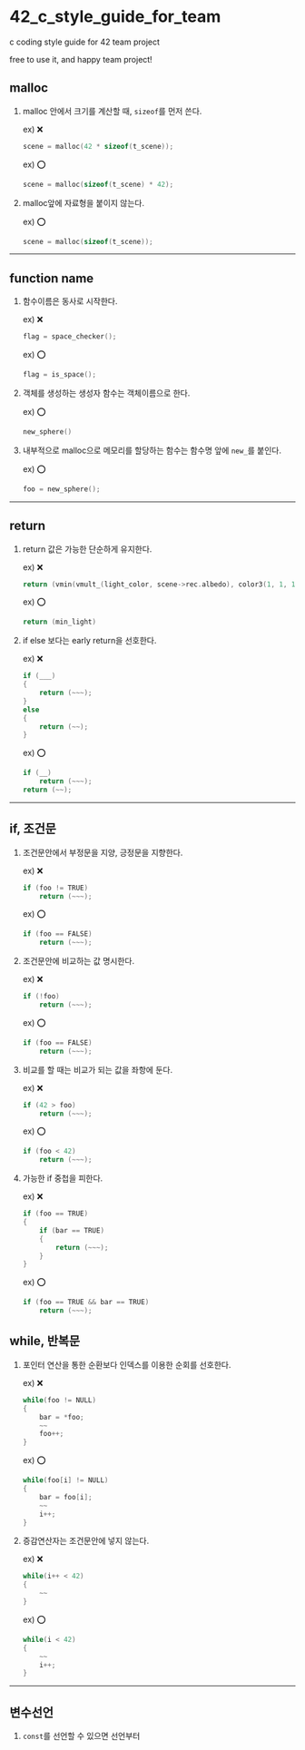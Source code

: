 # 42_c_style_guide_for_team
c coding style guide for 42 team project

free to use it, and happy team project!


## malloc

1. malloc 안에서 크기를 계산할 때, `sizeof`를 먼저 쓴다. 

	ex) ❌
	```C
	scene = malloc(42 * sizeof(t_scene));
	```

	ex) ⭕️ 
	```C
	scene = malloc(sizeof(t_scene) * 42);
	```

2. malloc앞에 자료형을 붙이지 않는다. 

	ex) ⭕️ 
	```C
	scene = malloc(sizeof(t_scene));
	```

---

## function name

1. 함수이름은 동사로 시작한다. 

	ex) ❌
	```C
	flag = space_checker();
	```

	ex) ⭕️ 
	```C
	flag = is_space();
	```

2. 객체를 생성하는 생성자 함수는 객체이름으로 한다.

	ex) ⭕️ 
	```C
	new_sphere()
	```

3. 내부적으로 malloc으로 메모리를 할당하는 함수는 함수명 앞에 `new_`를 붙인다.

	ex) ⭕️ 
	```C
	foo = new_sphere();
	```

---

## return

1. return 값은 가능한 단순하게 유지한다. 

	ex) ❌
	```C
	return (vmin(vmult_(light_color, scene->rec.albedo), color3(1, 1, 1)));
	```

	ex) ⭕️ 
	```C
	return (min_light)
	```

2. if else 보다는 early return을 선호한다.

	ex) ❌
	```C
	if (___)
	{
		return (~~~);
	}
	else 
	{
		return (~~);
	}
	```


	ex) ⭕️ 
	```C
	if (__)
		return (~~~);
	return (~~);
	```

---

## if, 조건문

1. 조건문안에서 부정문을 지양, 긍정문을 지향한다.

	ex) ❌
	```C
	if (foo != TRUE)
		return (~~~);

	```

	ex) ⭕️ 
	```C
	if (foo == FALSE)
		return (~~~);
	```


2. 조건문안에 비교하는 값 명시한다.

	ex) ❌
	```C
	if (!foo)
		return (~~~);

	```

	ex) ⭕️ 
	```C
	if (foo == FALSE)
		return (~~~);
	```


3. 비교를 할 때는 비교가 되는 값을 좌항에 둔다.

	ex) ❌
	```C
	if (42 > foo)
		return (~~~);

	```

	ex) ⭕️ 
	```C
	if (foo < 42)
		return (~~~);

4. 가능한 if 중첩을 피한다.

	ex) ❌
	```C
	if (foo == TRUE)
	{
		if (bar == TRUE)
		{
			return (~~~);
		}
	}
	```

	ex) ⭕️ 
	```C
	if (foo == TRUE && bar == TRUE)
		return (~~~);
	```

## while, 반복문

1. 포인터 연산을 통한 순환보다 인덱스를 이용한 순회를 선호한다.


	ex) ❌ 
	```C
	while(foo != NULL)
	{
		bar = *foo;
		~~
		foo++;
	}
	```

	ex) ⭕️
	```C
	while(foo[i] != NULL)
	{
		bar = foo[i];
		~~
		i++;
	}
	```

2. 증감연산자는 조건문안에 넣지 않는다.

	ex) ❌
	```C
	while(i++ < 42)
	{
		~~
	}
	```

	ex) ⭕️ 
	```C
	while(i < 42)
	{
		~~
		i++;
	}
	```
---

## 변수선언

1. `const`를 선언할 수 있으면 선언부터
